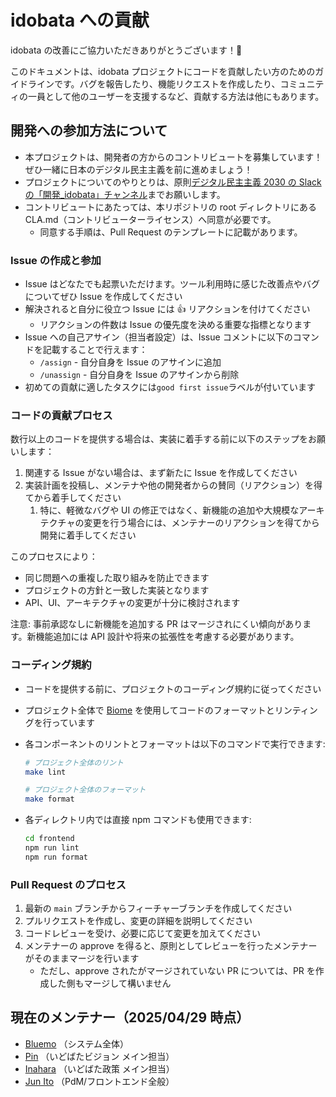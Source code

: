 # idobata への貢献

idobata の改善にご協力いただきありがとうございます！🎉

このドキュメントは、idobata プロジェクトにコードを貢献したい方のためのガイドラインです。バグを報告したり、機能リクエストを作成したり、コミュニティの一員として他のユーザーを支援するなど、貢献する方法は他にもあります。

## 開発への参加方法について

- 本プロジェクトは、開発者の方からのコントリビュートを募集しています！ぜひ一緒に日本のデジタル民主主義を前に進めましょう！
- プロジェクトについてのやりとりは、原則[デジタル民主主義 2030 の Slack の「開発\_idobata」チャンネル](https://digitaldemocracy2030.slack.com)までお願いします。
- コントリビュートにあたっては、本リポジトリの root ディレクトリにある CLA.md（コントリビューターライセンス）へ同意が必要です。
  - 同意する手順は、Pull Request のテンプレートに記載があります。

### Issue の作成と参加

- Issue はどなたでも起票いただけます。ツール利用時に感じた改善点やバグについてぜひ Issue を作成してください
- 解決されると自分に役立つ Issue には 👍 リアクションを付けてください
  - リアクションの件数は Issue の優先度を決める重要な指標となります
- Issue への自己アサイン（担当者設定）は、Issue コメントに以下のコマンドを記載することで行えます：
  - `/assign` - 自分自身を Issue のアサインに追加
  - `/unassign` - 自分自身を Issue のアサインから削除
- 初めての貢献に適したタスクには`good first issue`ラベルが付いています

### コードの貢献プロセス

数行以上のコードを提供する場合は、実装に着手する前に以下のステップをお願いします：

1. 関連する Issue がない場合は、まず新たに Issue を作成してください
2. 実装計画を投稿し、メンテナや他の開発者からの賛同（リアクション）を得てから着手してください
   1. 特に、軽微なバグや UI の修正ではなく、新機能の追加や大規模なアーキテクチャの変更を行う場合には、メンテナーのリアクションを得てから開発に着手してください

このプロセスにより：

- 同じ問題への重複した取り組みを防止できます
- プロジェクトの方針と一致した実装となります
- API、UI、アーキテクチャの変更が十分に検討されます

注意: 事前承認なしに新機能を追加する PR はマージされにくい傾向があります。新機能追加には API 設計や将来の拡張性を考慮する必要があります。

### コーディング規約

- コードを提供する前に、プロジェクトのコーディング規約に従ってください
- プロジェクト全体で [Biome](https://biomejs.dev/) を使用してコードのフォーマットとリンティングを行っています
- 各コンポーネントのリントとフォーマットは以下のコマンドで実行できます:

  ```bash
  # プロジェクト全体のリント
  make lint

  # プロジェクト全体のフォーマット
  make format
  ```

- 各ディレクトリ内では直接 npm コマンドも使用できます:

  ```bash
  cd frontend
  npm run lint
  npm run format
  ```

### Pull Request のプロセス

1. 最新の `main` ブランチからフィーチャーブランチを作成してください
2. プルリクエストを作成し、変更の詳細を説明してください
3. コードレビューを受け、必要に応じて変更を加えてください
4. メンテナーの approve を得ると、原則としてレビューを行ったメンテナーがそのままマージを行います
   - ただし、approve されたがマージされていない PR については、PR を作成した側もマージして構いません

## 現在のメンテナー（2025/04/29 時点）

- [Bluemo](https://github.com/blu3mo) （システム全体）
- [Pin](https://github.com/spinute) （いどばたビジョン メイン担当）
- [Inahara](https://github.com/Ina299) （いどばた政策 メイン担当）
- [Jun Ito](https://github.com/jujunjun110) （PdM/フロントエンド全般）
